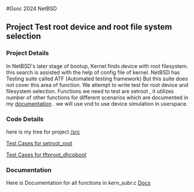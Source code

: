 #Gsoc 2024 NetBSD 
## Project Test root device and root file system selection
### Project Details 
In NetBSD's later stage of bootup, Kernel finds device with root filesystem. this search is assisted with the help of config file of kernel.
NetBSD has Testing suite called ATF (Automated testing framework) But this suite does not cover this area of function. We attempt to write test for root device and filesystem selection.
Functions we need to test are setroot , it utilizes number of other functions for different scenarios which are documented in my [documentation]() . we will use vnd to use device simulation in userspace. 

### Code Details
here is my tree for project [/src](https://github.com/DiviyamPathak/src/tree/gsoc-setroot-nb10)

[Test Cases for setroot_root](https://github.com/DiviyamPathak/src/commit/8c8bddfacf986a31f2ab812fc250f454437bbff6)

[Test Cases for tftproot_dhcpboot](https://github.com/DiviyamPathak/src/commit/b85d451366436fc3e0647972b484daa38e268d6c)

### Documentation 
Here is Documentation for all functions in kern_subr.c 
[Docs](./setrootDocumentation.md)

